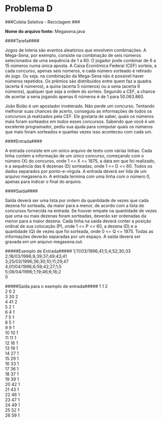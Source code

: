 Problema D
==========

###Coleta Seletiva - Reciclagem ###

**Nome do arquivo fonte:** Megasena.java

####Tarefa####

Jogos de loteria são eventos aleatórios que envolvem combinações. A Mega-Sena, por
exemplo, consiste na combinação de seis números selecionados de uma sequência de 1 a 60. O
jogador pode combinar de 6 a 15 números numa única aposta. A Caixa Econômica Federal
(CEF) sorteia, a cada concurso, apenas seis números, e cada número sorteado é retirado do
jogo. Ou seja, na combinação da Mega-Sena não é possível haver números repetidos. Os
prêmios são distribuídos entre quem faz a quadra (acerta 4 números), a quina (acerta 5 números)
ou a sena (acerta 6 números), qualquer que seja a ordem do sorteio. Segundo a CEF, a chance
de acertar a sena jogando apenas 6 números é de 1 para 50.063.860.

João Bolão é um apostador inveterado. Não perde um concurso. Tentando melhorar
suas chances de acerto, conseguiu as informações de todos os concursos já realizados pela
CEF. Ele gostaria de saber, quais os números mais foram sorteados em todos esses
concursos. Sabendo que você é um excelente programador, pediu sua ajuda para computar
quais os números que mais foram sorteados e quantas vezes isso aconteceu com cada um.

####Entrada####

A entrada consiste em um único arquivo de texto com várias linhas. Cada linha
contém a informação de um único concurso, começando com o número (X) do concurso,
onde 1 <= X <= 1875, a data em que foi realizado, e a sequência das 6 dezenas (D)
sorteadas, onde 1 <= D <= 60. Todos os dados separados por ponto-e-vírgula. A entrada
deverá ser lida de um arquivo megasena.in. A entrada termina com uma linha com o número
0, apenas para indicar o final do arquivo.

####Saída####

Saída deverá ser uma lista por ordem da quantidade de vezes que cada dezena foi
sorteada, da maior para a menor, de acordo com a lista de concursos fornecida na entrada.
Se houver empate na quantidade de vezes que uma ou mais dezenas foram sorteadas,
deverão ser ordenadas da menor para a maior dezena. Cada linha na saída deverá conter a
posição ordinal de sua colocação (P), onde 1 <= P <= 60, a dezena (D) e a quantidade (Q)
de vezes que foi sorteada, onde 0 <= Q <= 1875. Todas as informações deverão separadas
por um espaço. A saída deverá ser gravada em um arquivo megasena.out.

#####Exemplo de Entrada#####
1;11/03/1996;41;5;4;52;30;33  
2;18/03/1996;9;39;37;49;43;41  
3;25/03/1996;36;30;10;11;29;47  
4;01/04/1996;6;59;42;27;1;5  
5;08/04/1996;1;19;46;6;16;2  
0  

#####Saída para o exemplo de entrada#####
1 1 2  
2 6 2  
3 30 2  
4 41 2  
5 2 1  
6 4 1  
7 5 1  
8 5 1  
9 9 1  
10 10 1  
11 11 1  
12 16 1  
13 19 1  
14 27 1  
15 29 1  
16 33 1  
17 36 1  
18 37 1  
19 39 1  
20 42 1  
21 43 1  
22 46 1  
23 47 1  
24 49 1  
25 52 1  
26 59 1  